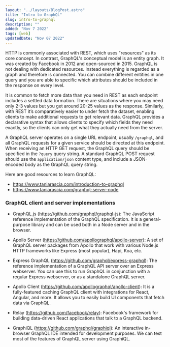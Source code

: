 ```yaml
---
layout: "../layouts/BlogPost.astro"
title: "Intro to GraphQL"
slug: intro-to-graphql
description: ""
added: "Nov 7 2022"
tags: [web]
updatedDate: "Nov 07 2022"
---
```


HTTP is commonly associated with REST, which uses "resources" as its core concept. In contrast, GraphQL's conceptual model is an entity graph. It was created by Facebook in 2012 and open-sourced in 2015. GraphQL is not dealing with dedicated resources. Instead everything is regarded as a graph and therefore is connected. You can combine different entities in one query and you are able to specific which attributes should be included in the response on every level.

It is common to fetch more data than you need in REST as each endpoint includes a settled data formation. There are situations where you may need only 2-3 values but you get around 20-25 values as the response. Similarly, with REST it’s comparatively easier to under fetch the dataset, enabling clients to make additional requests to get relevant data. GraphQL provides a declarative syntax that allows clients to specify which fields they need exactly, so the clients can only get what they actually need from the server.

A GraphQL server operates on a single URL endpoint, usually `/graphql`, and all GraphQL requests for a given service should be directed at this endpoint. When receiving an HTTP GET request, the GraphQL query should be specified in the `?query` query string. A standard GraphQL POST request should use the `application/json` content type, and include a JSON-encoded body as the GraphQL query string.

Here are good resources to learn GraphQL:  
- https://www.taniarascia.com/introduction-to-graphql
- https://www.taniarascia.com/graphql-server-node

### GraphQL client and server implementations
- GraphQL.js (https://github.com/graphql/graphql-js): The JavaScript reference implementation of the GraphQL specification. It is a general-purpose library and can be used both in a Node server and in the browser. 

- Apollo Server (https://github.com/apollographql/apollo-server): A set of GraphQL server packages from Apollo that work with various Node.js HTTP frameworks like Express (most popular), Hapi, Koa, etc.

- Express GraphQL (https://github.com/graphql/express-graphql): The reference implementation of a GraphQL API server over an Express webserver. You can use this to run GraphQL in conjunction with a regular Express webserver, or as a standalone GraphQL server.

- Apollo Client (https://github.com/apollographql/apollo-client): It is a fully-featured caching GraphQL client with integrations for React, Angular, and more. It allows you to easily build UI components that fetch data via GraphQL.

- Relay (https://github.com/facebook/relay): Facebook's framework for building data-driven React applications that talk to a GraphQL backend.

- GraphiQL (https://github.com/graphql/graphiql): An interactive in-browser GraphQL IDE intended for development purposes. We can test most of the features of GraphQL server using GraphiQL.
